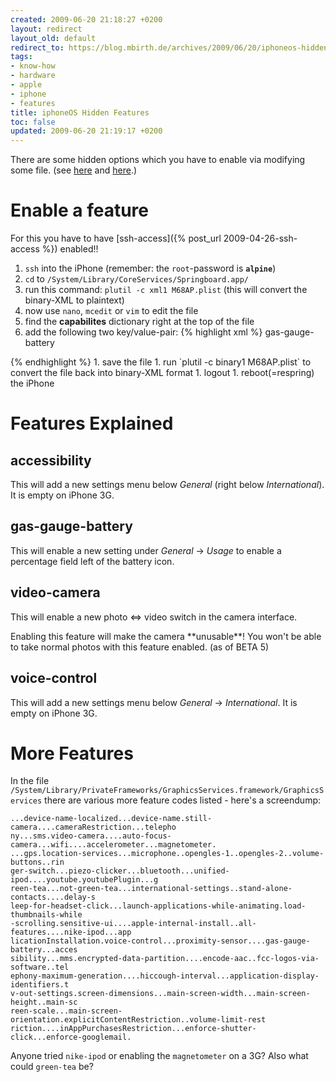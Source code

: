 ```yaml
---
created: 2009-06-20 21:18:27 +0200
layout: redirect
layout_old: default
redirect_to: https://blog.mbirth.de/archives/2009/06/20/iphoneos-hidden-features.html
tags:
- know-how
- hardware
- apple
- iphone
- features
title: iphoneOS Hidden Features
toc: false
updated: 2009-06-20 21:19:17 +0200
---
```


There are some hidden options which you have to enable via modifying some file.
(see [here](http://www.funkyspacemonkey.com/iphone-os-30-episode-iii-howto-enable-battery-percentage-toggle-settings)
and [here](http://www.funkyspacemonkey.com/iphone-os-30-episode-iihowto-enable-videorecording-interface-iphone-2g3g).)

Enable a feature
================

For this you have to have [ssh-access]({% post_url 2009-04-26-ssh-access %}) enabled!!

1. `ssh` into the iPhone (remember: the `root`-password is **`alpine`**)
1. `cd` to `/System/Library/CoreServices/Springboard.app/`
1. run this command: `plutil -c xml1 M68AP.plist` (this will convert the binary-XML to plaintext)
1. now use `nano`, `mcedit` or `vim` to edit the file
1. find the **capabilites** dictionary right at the top of the file
1. add the following two key/value-pair: 
   {% highlight xml %}
<key>gas-gauge-battery</key>
<true/>
{% endhighlight %}
1. save the file
1. run `plutil -c binary1 M68AP.plist` to convert the file back into binary-XML format
1. logout
1. reboot(=respring) the iPhone


Features Explained
==================

accessibility
-------------

This will add a new settings menu below *General* (right below *International*). It is empty on iPhone 3G.


gas-gauge-battery
-----------------

This will enable a new setting under *General* → *Usage* to enable a percentage field left of the battery icon.


video-camera
------------

This will enable a new photo <=> video switch in the camera interface.

<p><div class="notewarning" markdown="1">
Enabling this feature will make the camera **unusable**! You won't be able to take normal photos with this feature enabled. (as of BETA 5)
</div></p>


voice-control
-------------

This will add a new settings menu below *General* → *International*. It is empty on iPhone 3G.


More Features
=============

In the file `/System/Library/PrivateFrameworks/GraphicsServices.framework/GraphicsServices` there are various more feature codes listed - here's a screendump:

~~~
...device-name-localized...device-name.still-camera....cameraRestriction...telepho
ny...sms.video-camera....auto-focus-camera...wifi....accelerometer...magnetometer.
...gps.location-services...microphone..opengles-1..opengles-2..volume-buttons..rin
ger-switch...piezo-clicker...bluetooth...unified-ipod....youtube.youtubePlugin...g
reen-tea...not-green-tea...international-settings..stand-alone-contacts....delay-s
leep-for-headset-click...launch-applications-while-animating.load-thumbnails-while
-scrolling.sensitive-ui....apple-internal-install..all-features....nike-ipod...app
licationInstallation.voice-control...proximity-sensor....gas-gauge-battery...acces
sibility...mms.encrypted-data-partition....encode-aac..fcc-logos-via-software..tel
ephony-maximum-generation....hiccough-interval...application-display-identifiers.t
v-out-settings.screen-dimensions...main-screen-width...main-screen-height..main-sc
reen-scale...main-screen-orientation.explicitContentRestriction..volume-limit-rest
riction....inAppPurchasesRestriction...enforce-shutter-click...enforce-googlemail.
~~~

Anyone tried `nike-ipod` or enabling the `magnetometer` on a 3G? Also what could `green-tea` be?